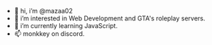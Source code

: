 - 👋 hi, i’m @mazaa02
- 👀 i’m interested in Web Development and GTA's roleplay servers.
- 🌱 i’m currently learning JavaScript.
- 📫 monkkey on discord.


<!---
mazaa02/mazaa02 is a ✨ special ✨ repository because its `README.md` (this file) appears on your GitHub profile.
You can click the Preview link to take a look at your changes.
--->
